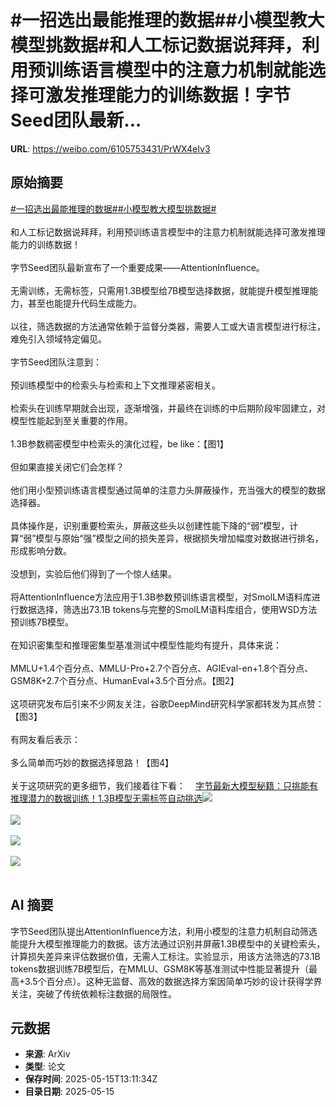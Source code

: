 # #一招选出最能推理的数据##小模型教大模型挑数据#和人工标记数据说拜拜，利用预训练语言模型中的注意力机制就能选择可激发推理能力的训练数据！字节Seed团队最新...

**URL**: https://weibo.com/6105753431/PrWX4eIv3

## 原始摘要

<a href="https://m.weibo.cn/search?containerid=231522type%3D1%26t%3D10%26q%3D%23%E4%B8%80%E6%8B%9B%E9%80%89%E5%87%BA%E6%9C%80%E8%83%BD%E6%8E%A8%E7%90%86%E7%9A%84%E6%95%B0%E6%8D%AE%23&amp;extparam=%23%E4%B8%80%E6%8B%9B%E9%80%89%E5%87%BA%E6%9C%80%E8%83%BD%E6%8E%A8%E7%90%86%E7%9A%84%E6%95%B0%E6%8D%AE%23" data-hide=""><span class="surl-text">#一招选出最能推理的数据#</span></a><a href="https://m.weibo.cn/search?containerid=231522type%3D1%26t%3D10%26q%3D%23%E5%B0%8F%E6%A8%A1%E5%9E%8B%E6%95%99%E5%A4%A7%E6%A8%A1%E5%9E%8B%E6%8C%91%E6%95%B0%E6%8D%AE%23&amp;extparam=%23%E5%B0%8F%E6%A8%A1%E5%9E%8B%E6%95%99%E5%A4%A7%E6%A8%A1%E5%9E%8B%E6%8C%91%E6%95%B0%E6%8D%AE%23" data-hide=""><span class="surl-text">#小模型教大模型挑数据#</span></a><br><br>和人工标记数据说拜拜，利用预训练语言模型中的注意力机制就能选择可激发推理能力的训练数据！<br><br>字节Seed团队最新宣布了一个重要成果——AttentionInfluence。<br><br>无需训练，无需标签，只需用1.3B模型给7B模型选择数据，就能提升模型推理能力，甚至也能提升代码生成能力。<br><br>以往，筛选数据的方法通常依赖于监督分类器，需要人工或大语言模型进行标注，难免引入领域特定偏见。<br><br>字节Seed团队注意到：<br><br>预训练模型中的检索头与检索和上下文推理紧密相关。<br><br>检索头在训练早期就会出现，逐渐增强，并最终在训练的中后期阶段牢固建立，对模型性能起到至关重要的作用。<br><br>1.3B参数稠密模型中检索头的演化过程，be like：【图1】<br><br>但如果直接关闭它们会怎样？<br><br>他们用小型预训练语言模型通过简单的注意力头屏蔽操作，充当强大的模型的数据选择器。<br><br>具体操作是，识别重要检索头，屏蔽这些头以创建性能下降的“弱”模型，计算“弱”模型与原始“强”模型之间的损失差异，根据损失增加幅度对数据进行排名，形成影响分数。<br><br>没想到，实验后他们得到了一个惊人结果。<br><br>将AttentionInfluence方法应用于1.3B参数预训练语言模型，对SmolLM语料库进行数据选择，筛选出73.1B tokens与完整的SmolLM语料库组合，使用WSD方法预训练7B模型。<br><br>在知识密集型和推理密集型基准测试中模型性能均有提升，具体来说：<br><br>MMLU+1.4个百分点、MMLU-Pro+2.7个百分点、AGIEval-en+1.8个百分点、GSM8K+2.7个百分点、HumanEval+3.5个百分点。【图2】<br><br>这项研究发布后引来不少网友关注，谷歌DeepMind研究科学家都转发为其点赞：【图3】<br><br>有网友看后表示：<br><br>多么简单而巧妙的数据选择思路！【图4】<br><br>关于这项研究的更多细节，我们接着往下看：<a href="https://weibo.cn/sinaurl?u=https%3A%2F%2Fmp.weixin.qq.com%2Fs%2FFlP_m6WuWrvxrF4fvgyR9A" data-hide=""><span class="url-icon"><img style="width: 1rem;height: 1rem" src="https://h5.sinaimg.cn/upload/2015/09/25/3/timeline_card_small_web_default.png" referrerpolicy="no-referrer"></span><span class="surl-text">字节最新大模型秘籍：只挑能有推理潜力的数据训练！1.3B模型无需标签自动挑选</span></a><img style="" src="https://tvax1.sinaimg.cn/large/006Fd7o3gy1i1ga9tjf9fj30pg060wln.jpg" referrerpolicy="no-referrer"><br><br><img style="" src="https://tvax2.sinaimg.cn/large/006Fd7o3gy1i1ga9vkwaej30q60t6150.jpg" referrerpolicy="no-referrer"><br><br><img style="" src="https://tvax2.sinaimg.cn/large/006Fd7o3gy1i1ga9xhvvmj30q00f0jwh.jpg" referrerpolicy="no-referrer"><br><br><img style="" src="https://tvax2.sinaimg.cn/large/006Fd7o3gy1i1ga9zsl65j30qc0im7ff.jpg" referrerpolicy="no-referrer"><br><br>

## AI 摘要

字节Seed团队提出AttentionInfluence方法，利用小模型的注意力机制自动筛选能提升大模型推理能力的数据。该方法通过识别并屏蔽1.3B模型中的关键检索头，计算损失差异来评估数据价值，无需人工标注。实验显示，用该方法筛选的73.1B tokens数据训练7B模型后，在MMLU、GSM8K等基准测试中性能显著提升（最高+3.5个百分点）。这种无监督、高效的数据选择方案因简单巧妙的设计获得学界关注，突破了传统依赖标注数据的局限性。

## 元数据

- **来源**: ArXiv
- **类型**: 论文
- **保存时间**: 2025-05-15T13:11:34Z
- **目录日期**: 2025-05-15
